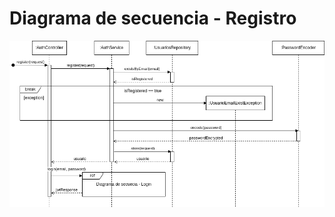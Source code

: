 # Diagrama de secuencia - Registro

![Diagrama de secuencia - Registro](../images/diagramas-de-secuencia/auth-register.png)
